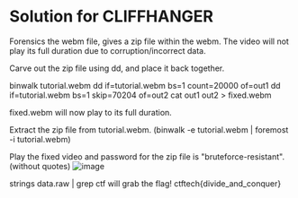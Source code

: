 # Solution for CLIFFHANGER

Forensics the webm file, gives a zip file within the webm.
The video will not play its full duration due to corruption/incorrect data.

Carve out the zip file using dd, and place it back together.

binwalk tutorial.webm
dd if=tutorial.webm bs=1 count=20000 of=out1
dd if=tutorial.webm bs=1 skip=70204 of=out2
cat out1 out2 > fixed.webm

fixed.webm will now play to its full duration.

Extract the zip file from tutorial.webm. (binwalk -e tutorial.webm | foremost -i tutorial.webm)

Play the fixed video and password for the zip file is "bruteforce-resistant". (without quotes)
![image](https://github.com/Anemone42/CyberAustralia/assets/47408478/d50c54d2-1b0d-45f0-a585-2633ea5f798c)

strings data.raw | grep ctf
will grab the flag!
ctftech{divide_and_conquer}
